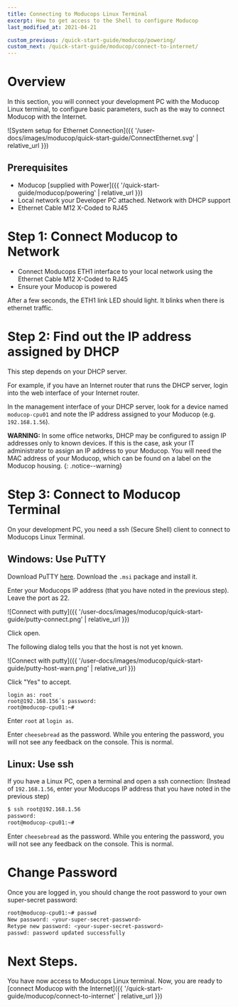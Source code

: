 ```yaml
---
title: Connecting to Moducops Linux Terminal
excerpt: How to get access to the Shell to configure Moducop
last_modified_at: 2021-04-21

custom_previous: /quick-start-guide/moducop/powering/
custom_next: /quick-start-guide/moducop/connect-to-internet/
---
```


# Overview
In this section, you will connect your development PC with the Moducop Linux terminal, to configure basic parameters, such as the way to connect Moducop with the Internet.

![System setup for Ethernet Connection]({{ '/user-docs/images/moducop/quick-start-guide/ConnectEthernet.svg' | relative_url }})


## Prerequisites

* Moducop [supplied with Power]({{ '/quick-start-guide/moducop/powering' | relative_url }})
* Local network your Developer PC attached. Network with DHCP support
* Ethernet Cable M12 X-Coded to RJ45

# Step 1: Connect Moducop to Network

* Connect Moducops ETH1 interface to your local network using the Ethernet Cable M12 X-Coded to RJ45
* Ensure your Moducop is powered 

After a few seconds, the ETH1 link LED should light. It blinks when there is ethernet traffic.

# Step 2: Find out the IP address assigned by DHCP

This step depends on your DHCP server. 

For example, if you have an Internet router that runs the DHCP server, login into the web interface of your Internet router. 

In the management interface of your DHCP server, look for a device named `moducop-cpu01` and note the IP address assigned to your Moducop (e.g. `192.168.1.56`).

**WARNING:** In some office networks, DHCP may be configured to assign IP addresses only to known devices. If this is the case, ask your IT administrator to assign an IP address to your Moducop. You will need the MAC address of your Moducop, which can be found on a label on the Moducop housing.
{: .notice--warning}

# Step 3: Connect to Moducop Terminal

On your development PC, you need a ssh (Secure Shell) client to connect to Moducops Linux Terminal.

## Windows: Use PuTTY

Download PuTTY [here](https://www.putty.org/). Download the `.msi` package and install it.

Enter your Moducops IP address (that you have noted in the previous step). Leave the port as 22.

![Connect with putty]({{ '/user-docs/images/moducop/quick-start-guide/putty-connect.png' | relative_url }})

Click open. 

The following dialog tells you that the host is not yet known.

![Connect with putty]({{ '/user-docs/images/moducop/quick-start-guide/putty-host-warn.png' | relative_url }})

Click "Yes" to accept.

```
login as: root
root@192.168.156´s password:
root@moducop-cpu01:~#
```

Enter `root` at `login as`. 

Enter `cheesebread` as the password. While you entering the password, you will not see any feedback on the console. This is normal.

## Linux: Use ssh

If you have a Linux PC, open a terminal and open a ssh connection: (Instead of `192.168.1.56`, enter your Moducops IP address that you have noted in the previous step)
```bash
$ ssh root@192.168.1.56
password:
root@moducop-cpu01:~#
```
Enter `cheesebread` as the password. While you entering the password, you will not see any feedback on the console. This is normal.


# Change Password

Once you are logged in, you should change the root password to your own super-secret password:
```bash
root@moducop-cpu01:~# passwd
New password: <your-super-secret-password>
Retype new password: <your-super-secret-password>
passwd: password updated successfully
```

# Next Steps.
You have now access to Moducops Linux terminal. Now, you are ready to [connect Moducop with the Internet]({{ '/quick-start-guide/moducop/connect-to-internet' | relative_url }})





